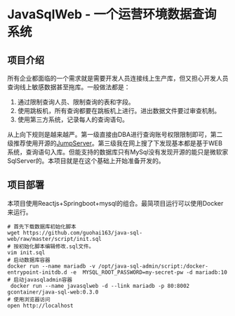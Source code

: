# JavaSqlWeb - 一个运营环境数据查询系统

## 项目介绍

所有企业都面临的一个需求就是需要开发人员连接线上生产库，但又担心开发人员查询线上敏感数据甚至拖库。一般做法都是：

1. 通过限制查询人员、限制查询的表和字段。
2. 使用跳板机，所有查询都要在跳板机上进行。进出数据文件要过审查机制。
3. 使用第三方系统，记录每人的查询语句。

从上向下规则是越来越严。第一级直接由DBA进行查询账号权限限制即可，第二级推荐使用开源的[JumpServer](https://github.com/jumpserver)。第三级我在网上搜了下发现基本都是基于WEB系统，查询语句入库。但能支持的数据库只有MySql没有发现开源的能只是微软家SqlServer的。本项目就是在这个基础上开始准备开发的。

## 项目部署

本项目使用Reactjs+Springboot+mysql的组合。最简项目运行可以使用Docker来运行。

```shell
# 首先下载数据库初始化脚本 
wget https://github.com/guohai163/java-sql-web/raw/master/script/init.sql
# 按初始化脚本编辑修改.sql文件。
vim init.sql
# 启动数据库容器
docker run --name mariadb -v /opt/java-sql-admin/script:/docker-entrypoint-initdb.d -e  MYSQL_ROOT_PASSWORD=my-secret-pw -d mariadb:10
# 启动javasqladmin容器
 docker run --name javasqlweb -d --link mariadb -p 80:8002 gcontainer/java-sql-web:0.3.0 
# 使用浏览器访问 
open http://localhost
```